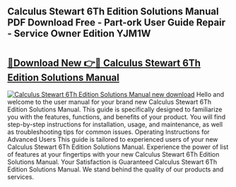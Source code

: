 ## Calculus Stewart 6Th Edition Solutions Manual PDF Download Free - Part-ork User Guide Repair - Service Owner Edition YJM1W

# <h2><a href="http://bc67301.oget.top/?id=Calculus+Stewart+6Th+Edition+Solutions+Manual">🔗Download New 👉🔴 Calculus Stewart 6Th Edition Solutions Manual</a></h2>

[![Calculus Stewart 6Th Edition Solutions Manual new download](https://i.imgur.com/5g1atiW.png)](http://bc67301.oget.top/?id=Calculus+Stewart+6Th+Edition+Solutions+Manual)
Hello and welcome to the user manual for your brand new Calculus Stewart 6Th Edition Solutions Manual. This guide is specifically designed to familiarize you with the features, functions, and benefits of your product. You will find step-by-step instructions for installation, usage, and maintenance, as well as troubleshooting tips for common issues. Operating Instructions for Advanced Users This guide is tailored to experienced users of your new Calculus Stewart 6Th Edition Solutions Manual. Experience the power of list of features at your fingertips with your new Calculus Stewart 6Th Edition Solutions Manual. Your Satisfaction is Guaranteed Calculus Stewart 6Th Edition Solutions Manual. We stand behind the quality of our products and services.
